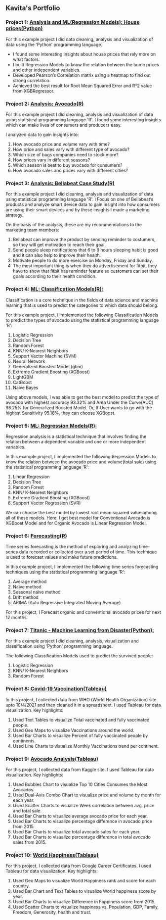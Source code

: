 ## Kavita's Portfolio

### Project 1: [Analysis and ML(Regression Models): House prices(Python)](https://www.kaggle.com/code/kavitakhandelwal1234/analysis-house-prices-and-regression)
For this example project I did data cleaning, analysis and visualization of data using the ‘Python’ programming language. 
* I found some interesting insights about house prices that rely more on what factors.
* I built Regression Models to know the relation between the home prices and other independent variables. 
* Developed Pearson’s Correlation matrix using a heatmap to find out strong correlation.
* Achieved the best result for Root Mean Squared Error and R^2 value from XGBRegressor.


### Project 2: [Analysis: Avocado(R)](https://www.kaggle.com/kavitakhandelwal1234/avocado-analysis-r)
For this example project I did cleaning, analysis and visualization of data using statistical programming language 'R'. I found some interesting insights which can make lives of consumers and producers easy.

I analyzed data to gain insights into:

1. How avocado price and volume vary with time?
2. How price and sales vary with different type of avocado?
3. Which size of bags companies need to stock more?
4. How prices vary in different seasons?
5. Which season is best to buy avocado for consumers?
6. How avocado sales and prices vary with different cities?

### Project 3: [Analysis: Bellabeat Case Study(R)](https://www.kaggle.com/kavitakhandelwal1234/bellabeat-case-study-r)
For this example project I did cleaning, analysis and visualization of data using statistical programming language 'R'. I Focus on one of Bellabeat’s products and analyze smart device data to gain insight into how consumers are using their smart devices and by these insights I made a marketing strategy. 

On the basis of the analysis, these are my recommendations to the marketing team members:
1.  Bellabeat can improve the product by sending reminder to costumers, so they will get motivation to reach their goal.
2. Send people sleep notifications that 6 to 8 hours sleeping habit is good and it can also help to improve their health.
3. Motivate people to do more exercise on Monday, Friday and Sunday.
4. The most important thing is when they do advertisement for fitbit, they have to show that fitbit has reminder feature so customers can set their goals according to their health condition.

### Project 4: [ML: Classification Models(R):](https://www.kaggle.com/kavitakhandelwal1234/avocado-comparison-ofall-classification-models-r)
Classification is a core technique in the fields of data science and machine learning that is used to predict the categories to which data should belong. 

For this example project, I implemented the following Classification Models to predict the types of avocado using the statistical programming language 'R':
 1. Logistic Regression
 2. Decision Tree
 3. Random Forest
 4. KNN/ K-Nearest Neighbors
 5. Support Vector Machine (SVM)
 6. Neural Network
 7. Generalized Boosted Model (gbm)
 8. Extreme Gradient Boosting (XGBoost)
 9. LightGBM
 10. CatBoost
 11. Naive Bayes

Using above models, I was able to get the best model to predict the type of avocado with highest accuracy 93.32% and Area Under the Curve(AUC) 98.25% for Generalized Boosted Model. Or, If User wants to go with the highest Sensitivity 95.18%, they can choose XGBoost.

### Project 5: [ML: Regression Models(R):](https://www.kaggle.com/kavitakhandelwal1234/avocado-comparison-of-all-regression-models-r#Author:-Kavita-Khandelwal)
Regression analysis is a statistical technique that involves finding the relation between a dependent variable and one or more independent variables. 

In this example project, I implemented the following Regression Models to know the relation between the avocado price and volume(total sale) using the statistical programming language 'R':
1. Linear Regression
2. Decision Tree
3. Random Forest
4. KNN/ K-Nearest Neighbors
5. Extreme Gradient Boosting (XGBoost)
6. Support Vector Regression (SVR)

We can choose the best model by lowest root mean squared value among all of these models. Here, I get best model for Conventional Avocado is XGBoost Model and for Organic Avocado is Linear Regression Model.

### Project 6: [Forecasting(R)](https://www.kaggle.com/kavitakhandelwal1234/avocado-price-forecasting-r)
Time series forecasting is the method of exploring and analyzing time-series data recorded or collected over a set period of time. This technique is used to forecast values and make future predictions.

In this example project, I implemented the following time series forecasting techniques using the statistical programming language 'R': 
1. Average method 
2. Naïve method
3. Seasonal naïve method
4. Drift method
5. ARIMA (Auto Regressive Integrated Moving Average)

For this project, I Forecast organic and conventional avocado prices for next 12 months.

### Project 7: [Titanic - Machine Learning from Disaster(Python):](https://www.kaggle.com/kavitakhandelwal1234/titanic-notebook-solution)
For this example project I did cleaning, analysis, visualization and classification using 'Python' programming language.

The following Classification Models used to predict the survived people:
 1. Logistic Regression
 2. KNN/ K-Nearest Neighbors
 3. Random Forest

### Project 8: [Covid-19 Vaccination(Tableau)](https://public.tableau.com/app/profile/kavita3687/viz/Covid-19VaccinationdatafromWHOandourworldindata_orgupto1042021/Dashboard1)
In this project, I collected data from WHO (World Health Organization) site upto 10/4/2021 and then cleaned it in a spreadsheet.
I used Tableau for data visualization. Key highlights:
1. Used Text Tables to visualize Total vaccinated and fully vaccinated people.
3. Used Geo Maps to visualize Vaccinations around the world.
4. Used Bar Charts to visualize Percent of fully vaccinated people by continents.
5. Used Line Charts to visualize Monthly Vaccinations trend per continent. 


### Project 9: [Avocado Analysis(Tableau)](https://public.tableau.com/app/profile/kavita3687/viz/AvocadoAnalysis_16337389953460/Dashboard1)
For this project, I collected data from Kaggle site.
I used Tableau for data visualization. Key highlights:
1. Used Bubbles Chart to visualize Top 10 Cities Consumes the Most Avocados.
2. Used Dual-Axis Combo Chart to visualize price and volume by month for each year.
3. Used Scatter Charts to visualize Week correlation between avg. price and total sale.
4. Used Bar Charts to visualize average avocado price for each year.
5. Used Bar Charts to visualize percentage difference in avocado price from 2015.
6. Used Bar Charts to visualize total avocado sales for each year.
7. Used Bar Charts to visualize  percentage difference in total avocado sales from 2015.

### Project 10: [World Happiness(Tableau)](https://public.tableau.com/app/profile/kavita3687/viz/WorldHappinessdatafromGoogleCareerCertificates/Dashboard4)
For this project, I collected data from Google Career Certificates.
I used Tableau for data visualization. Key highlights:
1. Used Geo Maps to visualize World Happiness rank and score for each country.
2. Used Bar Chart and Text Tables to visualize World happiness score by year.
3. Used Bar Charts to visualize Difference in happiness score from 2015.
4. Used Scatter Charts to visualize happiness vs. Population, GDP, Family, Freedom, Generosity, health and trust. 
